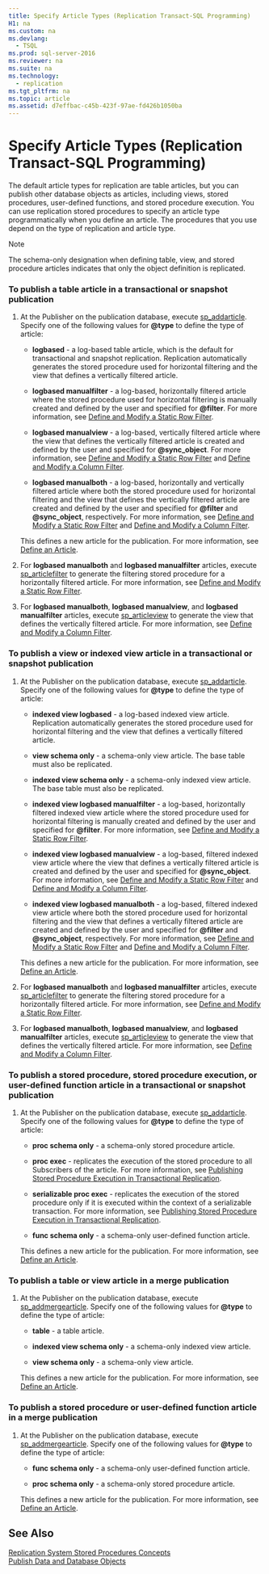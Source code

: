 ```yaml
---
title: Specify Article Types (Replication Transact-SQL Programming)
H1: na
ms.custom: na
ms.devlang: 
  - TSQL
ms.prod: sql-server-2016
ms.reviewer: na
ms.suite: na
ms.technology: 
  - replication
ms.tgt_pltfrm: na
ms.topic: article
ms.assetid: d7effbac-c45b-423f-97ae-fd426b1050ba
---
```

# Specify Article Types (Replication Transact-SQL Programming)
  The default article types for replication are table articles, but you can publish other database objects as articles, including views, stored procedures, user\-defined functions, and stored procedure execution. You can use replication stored procedures to specify an article type programmatically when you define an article. The procedures that you use depend on the type of replication and article type.  
  
> [!NOTE]  
>  The schema\-only designation when defining table, view, and stored procedure articles indicates that only the object definition is replicated.  
  
### To publish a table article in a transactional or snapshot publication  
  
1.  At the Publisher on the publication database, execute [sp\_addarticle](../Topic/sp_addarticle%20\(Transact-SQL\).md). Specify one of the following values for **@type** to define the type of article:  
  
    -   **logbased** \- a log\-based table article, which is the default for transactional and snapshot replication. Replication automatically generates the stored procedure used for horizontal filtering and the view that defines a vertically filtered article.  
  
    -   **logbased manualfilter** \- a log\-based, horizontally filtered article where the stored procedure used for horizontal filtering is manually created and defined by the user and specified for **@filter**. For more information, see [Define and Modify a Static Row Filter](../../Topics/TopicNameContainA/Define-and-Modify-a-Static-Row-Filter.md).  
  
    -   **logbased manualview** \- a log\-based, vertically filtered article where the view that defines the vertically filtered article is created and defined by the user and specified for **@sync\_object**. For more information, see [Define and Modify a Static Row Filter](../../Topics/TopicNameContainA/Define-and-Modify-a-Static-Row-Filter.md) and [Define and Modify a Column Filter](../../Topics/TopicNameContainA/Define-and-Modify-a-Column-Filter.md).  
  
    -   **logbased manualboth** \- a log\-based, horizontally and vertically filtered article where both the stored procedure used for horizontal filtering and the view that defines the vertically filtered article are created and defined by the user and specified for **@filter** and **@sync\_object**, respectively. For more information, see [Define and Modify a Static Row Filter](../../Topics/TopicNameContainA/Define-and-Modify-a-Static-Row-Filter.md) and [Define and Modify a Column Filter](../../Topics/TopicNameContainA/Define-and-Modify-a-Column-Filter.md).  
  
     This defines a new article for the publication. For more information, see [Define an Article](../../Topics/TopicNameNotContainA/Define-an-Article.md).  
  
2.  For **logbased manualboth** and **logbased manualfilter** articles, execute [sp\_articlefilter](../Topic/sp_articlefilter%20\(Transact-SQL\).md) to generate the filtering stored procedure for a horizontally filtered article. For more information, see [Define and Modify a Static Row Filter](../../Topics/TopicNameContainA/Define-and-Modify-a-Static-Row-Filter.md).  
  
3.  For **logbased manualboth**, **logbased manualview**, and **logbased manualfilter** articles, execute [sp\_articleview](../Topic/sp_articleview%20\(Transact-SQL\).md) to generate the view that defines the vertically filtered article. For more information, see [Define and Modify a Column Filter](../../Topics/TopicNameContainA/Define-and-Modify-a-Column-Filter.md).  
  
### To publish a view or indexed view article in a transactional or snapshot publication  
  
1.  At the Publisher on the publication database, execute [sp\_addarticle](../Topic/sp_addarticle%20\(Transact-SQL\).md). Specify one of the following values for **@type** to define the type of article:  
  
    -   **indexed view logbased** \- a log\-based indexed view article. Replication automatically generates the stored procedure used for horizontal filtering and the view that defines a vertically filtered article.  
  
    -   **view schema only** \- a schema\-only view article. The base table must also be replicated.  
  
    -   **indexed view schema only** \- a schema\-only indexed view article. The base table must also be replicated.  
  
    -   **indexed view logbased manualfilter** \- a log\-based, horizontally filtered indexed view article where the stored procedure used for horizontal filtering is manually created and defined by the user and specified for **@filter**. For more information, see [Define and Modify a Static Row Filter](../../Topics/TopicNameContainA/Define-and-Modify-a-Static-Row-Filter.md).  
  
    -   **indexed view logbased manualview** \- a log\-based, filtered indexed view article where the view that defines a vertically filtered article is created and defined by the user and specified for **@sync\_object**. For more information, see [Define and Modify a Static Row Filter](../../Topics/TopicNameContainA/Define-and-Modify-a-Static-Row-Filter.md) and [Define and Modify a Column Filter](../../Topics/TopicNameContainA/Define-and-Modify-a-Column-Filter.md).  
  
    -   **indexed view logbased manualboth** \- a log\-based, filtered indexed view article where both the stored procedure used for horizontal filtering and the view that defines a vertically filtered article are created and defined by the user and specified for **@filter** and **@sync\_object**, respectively. For more information, see [Define and Modify a Static Row Filter](../../Topics/TopicNameContainA/Define-and-Modify-a-Static-Row-Filter.md) and [Define and Modify a Column Filter](../../Topics/TopicNameContainA/Define-and-Modify-a-Column-Filter.md).  
  
     This defines a new article for the publication. For more information, see [Define an Article](../../Topics/TopicNameNotContainA/Define-an-Article.md).  
  
2.  For **logbased manualboth** and **logbased manualfilter** articles, execute [sp\_articlefilter](../Topic/sp_articlefilter%20\(Transact-SQL\).md) to generate the filtering stored procedure for a horizontally filtered article. For more information, see [Define and Modify a Static Row Filter](../../Topics/TopicNameContainA/Define-and-Modify-a-Static-Row-Filter.md).  
  
3.  For **logbased manualboth**, **logbased manualview**, and **logbased manualfilter** articles, execute [sp\_articleview](../Topic/sp_articleview%20\(Transact-SQL\).md) to generate the view that defines the vertically filtered article. For more information, see [Define and Modify a Column Filter](../../Topics/TopicNameContainA/Define-and-Modify-a-Column-Filter.md).  
  
### To publish a stored procedure, stored procedure execution, or user\-defined function article in a transactional or snapshot publication  
  
1.  At the Publisher on the publication database, execute [sp\_addarticle](../Topic/sp_addarticle%20\(Transact-SQL\).md). Specify one of the following values for **@type** to define the type of article:  
  
    -   **proc schema only** \- a schema\-only stored procedure article.  
  
    -   **proc exec** \- replicates the execution of the stored procedure to all Subscribers of the article. For more information, see [Publishing Stored Procedure Execution in Transactional Replication](../../Topics/TopicNameNotContainA/Publishing-Stored-Procedure-Execution-in-Transactional-Replication.md).  
  
    -   **serializable proc exec** \- replicates the execution of the stored procedure only if it is executed within the context of a serializable transaction. For more information, see [Publishing Stored Procedure Execution in Transactional Replication](../../Topics/TopicNameNotContainA/Publishing-Stored-Procedure-Execution-in-Transactional-Replication.md).  
  
    -   **func schema only** \- a schema\-only user\-defined function article.  
  
     This defines a new article for the publication. For more information, see [Define an Article](../../Topics/TopicNameNotContainA/Define-an-Article.md).  
  
### To publish a table or view article in a merge publication  
  
1.  At the Publisher on the publication database, execute [sp\_addmergearticle](../Topic/sp_addmergearticle%20\(Transact-SQL\).md). Specify one of the following values for **@type** to define the type of article:  
  
    -   **table** \- a table article.  
  
    -   **indexed view schema only** \- a schema\-only indexed view article.  
  
    -   **view schema only** \- a schema\-only view article.  
  
     This defines a new article for the publication. For more information, see [Define an Article](../../Topics/TopicNameNotContainA/Define-an-Article.md).  
  
### To publish a stored procedure or user\-defined function article in a merge publication  
  
1.  At the Publisher on the publication database, execute [sp\_addmergearticle](../Topic/sp_addmergearticle%20\(Transact-SQL\).md). Specify one of the following values for **@type** to define the type of article:  
  
    -   **func schema only** \- a schema\-only user\-defined function article.  
  
    -   **proc schema only** \- a schema\-only stored procedure article.  
  
     This defines a new article for the publication. For more information, see [Define an Article](../../Topics/TopicNameNotContainA/Define-an-Article.md).  
  
## See Also  
 [Replication System Stored Procedures Concepts](../Topic/Replication%20System%20Stored%20Procedures%20Concepts.md)   
 [Publish Data and Database Objects](../../Topics/TopicNameNotContainA/Publish-Data-and-Database-Objects.md)  
  
  
